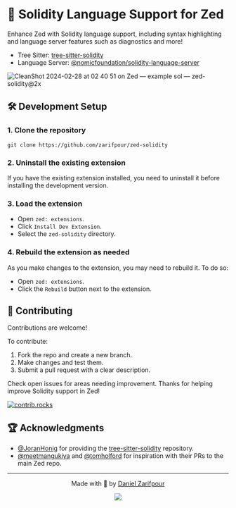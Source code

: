 # 💠 Solidity Language Support for Zed

Enhance Zed with Solidity language support, including syntax highlighting and language server features such as diagnostics and more!

- Tree Sitter: [tree-sitter-solidity](https://github.com/JoranHonig/tree-sitter-solidity)
- Language Server: [@nomicfoundation/solidity-language-server](https://github.com/NomicFoundation/hardhat-vscode/tree/main/server)

![CleanShot 2024-02-28 at 02 40 51 on Zed — example sol — zed-solidity@2x](https://github.com/zed-industries/extensions/assets/16494335/2af32291-3d9b-4975-b721-a819d349b085)

## 🛠️ Development Setup

### 1. Clone the repository

```shell
git clone https://github.com/zarifpour/zed-solidity
```

### 2. Uninstall the existing extension

If you have the existing extension installed, you need to uninstall it before installing the development version.

### 3. Load the extension

- Open `zed: extensions`.
- Click `Install Dev Extension`.
- Select the `zed-solidity` directory.

### 4. Rebuild the extension as needed

As you make changes to the extension, you may need to rebuild it. To do so:

- Open `zed: extensions`.
- Click the `Rebuild` button next to the extension.

## 🎸 Contributing

Contributions are welcome!

To contribute:

1. Fork the repo and create a new branch.
2. Make changes and test them.
3. Submit a pull request with a clear description.

Check open issues for areas needing improvement. Thanks for helping improve Solidity support in Zed!

<a href="https://github.com/zarifpour/zed-solidity/graphs/contributors">
  <img alt="contrib.rocks" src="https://contrib.rocks/image?repo=zarifpour/zed-solidity" />
</a>

## 🏆 Acknowledgments

- [@JoranHonig](https://github.com/JoranHonig) for providing the [tree-sitter-solidity](https://github.com/JoranHonig/tree-sitter-solidity) repository.
- [@meetmangukiya](https://github.com/meetmangukiya) and [@tomholford](https://github.com/tomholford) for inspiration with their PRs to the main Zed repo.

---

<div align=center>

Made with 🩵 by <a href="https://zarifpour.xyz">Daniel Zarifpour</a>

<a href="https://www.buymeacoffee.com/zarifpour"><img src="https://img.buymeacoffee.com/button-api/?text=Help me love&emoji=♥️&slug=zarifpour&button_colour=ffbbb6&font_colour=000000&font_family=Cookie&outline_colour=FF0000&coffee_colour=FFDD00" /></a>

</div>
